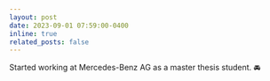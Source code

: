```yaml
---
layout: post
date: 2023-09-01 07:59:00-0400
inline: true
related_posts: false
---
```

 
Started working at Mercedes-Benz AG as a master thesis student. 🚘
